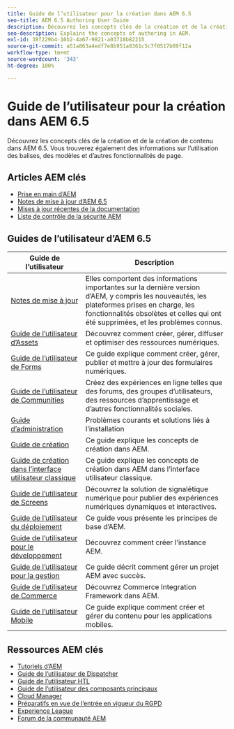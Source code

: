 ```yaml
---
title: Guide de l’utilisateur pour la création dans AEM 6.5
seo-title: AEM 6.5 Authoring User Guide
description: Découvrez les concepts clés de la création et de la création de contenu dans AEM 6.5. Vous trouverez également des informations sur l’utilisation des balises, des modèles et d’autres fonctionnalités de page.
seo-description: Explains the concepts of authoring in AEM.
exl-id: 38f229b4-10b2-4a67-9821-a03718b82215
source-git-commit: a51a863a4edf7e8b951a8361c5c7f0517b09f12a
workflow-type: tm+mt
source-wordcount: '343'
ht-degree: 100%

---
```


# Guide de l’utilisateur pour la création dans AEM 6.5

Découvrez les concepts clés de la création et de la création de contenu dans AEM 6.5. Vous trouverez également des informations sur l’utilisation des balises, des modèles et d’autres fonctionnalités de page.

## Articles AEM clés

* [Prise en main d’AEM](https://experienceleague.adobe.com/docs/experience-manager-65.html?lang=fr)
* [Notes de mise à jour d’AEM 6.5](/help/release-notes/home.md)
* [Mises à jour récentes de la documentation](https://helpx.adobe.com/fr/experience-manager/documentation-updates.html)
* [Liste de contrôle de la sécurité AEM](/help/sites-administering/security-checklist.md)

## Guides de l’utilisateur d’AEM 6.5

| Guide de l’utilisateur | Description |
|--- |---|
| [Notes de mise à jour](/help/release-notes/home.md) | Elles comportent des informations importantes sur la dernière version d’AEM, y compris les nouveautés, les plateformes prises en charge, les fonctionnalités obsolètes et celles qui ont été supprimées, et les problèmes connus. |
| [Guide de l’utilisateur d’Assets](/help/assets/home.md) | Découvrez comment créer, gérer, diffuser et optimiser des ressources numériques. |
| [Guide de l’utilisateur de Forms](/help/forms/home.md) | Ce guide explique comment créer, gérer, publier et mettre à jour des formulaires numériques. |
| [Guide de l’utilisateur de Communities](/help/communities/home.md) | Créez des expériences en ligne telles que des forums, des groupes d’utilisateurs, des ressources d’apprentissage et d’autres fonctionnalités sociales. |
| [Guide d’administration](/help/sites-administering/home.md) | Problèmes courants et solutions liés à l’installation |
| [Guide de création](/help/sites-authoring/home.md) | Ce guide explique les concepts de création dans AEM. |
| [Guide de création dans l’interface utilisateur classique](/help/sites-classic-ui-authoring/home.md) | Ce guide explique les concepts de création dans AEM dans l’interface utilisateur classique. |
| [Guide de l’utilisateur de Screens](https://experienceleague.adobe.com/docs/experience-manager-screens/user-guide/aem-screens-introduction.html?lang=fr) | Découvrez la solution de signalétique numérique pour publier des expériences numériques dynamiques et interactives. |
| [Guide de l’utilisateur du déploiement](/help/sites-deploying/home.md) | Ce guide vous présente les principes de base d’AEM. |
| [Guide de l’utilisateur pour le développement](/help/sites-developing/home.md) | Découvrez comment créer l’instance AEM. |
| [Guide de l’utilisateur pour la gestion](/help/managing/home.md) | Ce guide décrit comment gérer un projet AEM avec succès. |
| [Guide de l’utilisateur de Commerce](/help/commerce/home.md) | Découvrez Commerce Integration Framework dans AEM. |
| [Guide de l’utilisateur Mobile](/help/mobile/home.md) | Ce guide explique comment créer et gérer du contenu pour les applications mobiles. |

## Ressources AEM clés

* [Tutoriels d’AEM](https://helpx.adobe.com/fr/experience-manager/kt/index/aem-6-4-videos.html)
* [Guide de l’utilisateur de Dispatcher](https://experienceleague.adobe.com/docs/experience-manager-dispatcher/using/dispatcher.html?lang=fr)
* [Guide de l’utilisateur HTL](https://experienceleague.adobe.com/docs/experience-manager-htl/using/overview.html?lang=fr)
* [Guide de l’utilisateur des composants principaux](https://experienceleague.adobe.com/docs/experience-manager-core-components/using/introduction.html?lang=fr)
* [Cloud Manager](https://experienceleague.adobe.com/docs/experience-manager-cloud-manager/content/introduction.html?lang=fr)
* [Préparatifs en vue de l’entrée en vigueur du RGPD](/help/managing/data-protection-and-privacy.md)
* [Experience League](https://experienceleague.adobe.com/?promoid=K42KVXHD&amp;mv=other&amp;lang=fr#home)
* [Forum de la communauté AEM](https://experienceleaguecommunities.adobe.com/t5/adobe-experience-manager/ct-p/adobe-experience-manager-community?profile.language=fr)
